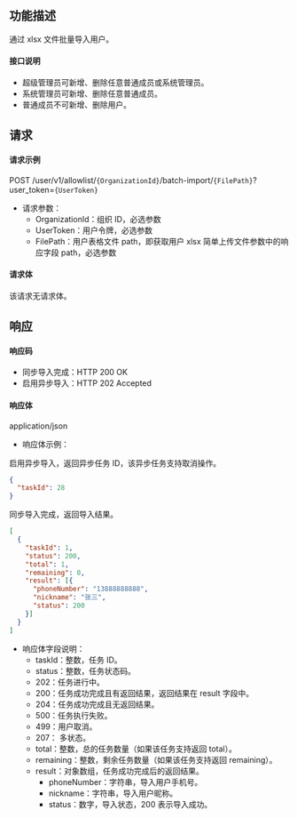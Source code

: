 ## 功能描述

通过 xlsx 文件批量导入用户。


#### 接口说明

- 超级管理员可新增、删除任意普通成员或系统管理员。
- 系统管理员可新增、删除任意普通成员。
- 普通成员不可新增、删除用户。

## 请求

#### 请求示例

POST /user/v1/allowlist/`{OrganizationId}`/batch-import/`{FilePath}`?user_token=`{UserToken}`

- 请求参数：
  - OrganizationId：组织 ID，必选参数
  - UserToken：用户令牌，必选参数
  - FilePath：用户表格文件 path，即获取用户 xlsx 简单上传文件参数中的响应字段 path，必选参数

#### 请求体

该请求无请求体。

## 响应

#### 响应码

- 同步导入完成：HTTP 200 OK
- 启用异步导入：HTTP 202 Accepted

#### 响应体

application/json

- 响应体示例：

启用异步导入，返回异步任务 ID，该异步任务支持取消操作。
```json
{
  "taskId": 28
}
```


同步导入完成，返回导入结果。
```json
[
  {
    "taskId": 1,
    "status": 200,
    "total": 1,
    "remaining": 0,
    "result": [{
      "phoneNumber": "13888888888",
      "nickname": "张三",
      "status": 200
    }]
  }
]
```


- 响应体字段说明：
  - taskId：整数，任务 ID。
  - status：整数，任务状态码。
   - 202：任务进行中。
   - 200：任务成功完成且有返回结果，返回结果在 result 字段中。
   - 204：任务成功完成且无返回结果。
   - 500：任务执行失败。
   - 499：用户取消。
   - 207： 多状态。
  - total：整数，总的任务数量（如果该任务支持返回 total）。
  - remaining：整数，剩余任务数量（如果该任务支持返回 remaining）。
  - result：对象数组，任务成功完成后的返回结果。
    - phoneNumber：字符串，导入用户手机号。
    - nickname：字符串，导入用户昵称。
    - status：数字，导入状态，200 表示导入成功。
